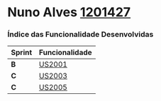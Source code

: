 **Nuno Alves [1201427](./)** 
===============================


### Índice das Funcionalidade Desenvolvidas ###


| Sprint | Funcionalidade    |
|--------|-------------------|
| **B**  | [US2001](USDemo1) |
| **C**  | [US2003](USDemo1) |
| **C**  | [US2005](USDemo1) |